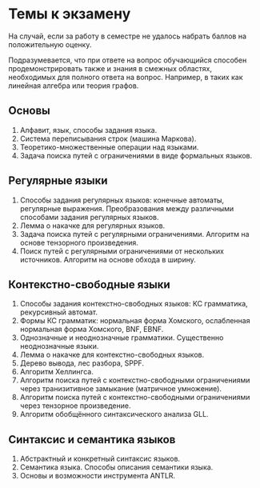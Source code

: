 # Темы к экзамену
На случай, если за работу в семестре не удалось набрать баллов на положительную оценку.

Подразумевается, что при ответе на вопрос обучающийся способен продемонстрировать также и знания в смежных областях, необходимых для полного ответа на вопрос. Например, в таких как линейная алгебра или теория графов.

## Основы
1. Алфавит, язык, способы задания языка.
2. Система переписывания строк (машина Маркова).
3. Теоретико-множественные операции над языками.
4. Задача поиска путей с ограничениями в виде формальных языков.

## Регулярные языки
1. Способы задания регулярных языков: конечные автоматы, регулярные выражения. Преобразования между различными способами задания регулярных языков.
2. Лемма о накачке для регулярных языков.
3. Задача поиска путей с регулярными ограничениями. Алгоритм на основе тензорного произведения.
4. Поиск путей с регулярными ограничениями от нескольких источников. Алгоритм на основе обхода в ширину.

## Контекстно-свободные языки
1. Способы задания контекстно-свободных языков: КС грамматика, рекурсивный автомат.
2. Формы КС грамматик: нормальная форма Хомского, ослабленная нормальная форма Хомского, BNF, EBNF.
3. Однозначные и неоднозначные грамматики. Существенно неоднозначные языки.
4. Лемма о накачке для контекстно-свободных языков.
5. Дерево вывода, лес разбора, SPPF.
6. Алгоритм Хеллингса.
7. Алгоритм поиска путей с контекстно-свободными ограничениями через транизитивное замыкание (матричное умножение).
8. Алгоритм поиска путей с контекстно-свободными ограничениями через тензорное произведение.
9. Алгоритм обобщённого синтаксического анализа GLL.

## Синтаксис и семантика языков
1. Абстрактный и конкретный синтаксис языков.
2. Семантика языка. Способы описания семантики языка.
3. Основы и возможности инструмента ANTLR.
